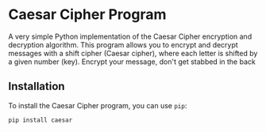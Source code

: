 # Caesar Cipher Program

A very simple Python implementation of the Caesar Cipher encryption and decryption algorithm. This program allows you to encrypt and decrypt messages with a shift cipher (Caesar cipher), where each letter is shifted by a given number (key). Encrypt your message, don't get stabbed in the back

## Installation

To install the Caesar Cipher program, you can use `pip`:

```bash
pip install caesar

